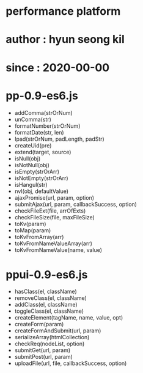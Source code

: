 # performance platform
# author : hyun seong kil
# since : 2020-00-00

# pp-0.9-es6.js
  * addComma(strOrNum)
  * unComma(str)
  * formatNumber(strOrNum)
  * formatDate(str, len)
  * lpad(strOrNum, padLength, padStr)
  * createUid(pre)
  * extend(target, source)
  * isNull(obj)
  * isNotNull(obj)
  * isEmpty(strOrArr)
  * isNotEmpty(strOrArr)
  * isHangul(str)
  * nvl(obj, defaultValue)
  * ajaxPromise(url, param, option)
  * submitAjax(url, param, callbackSuccess, option)
  * checkFileExt(file, arrOfExts)
  * checkFileSize(file, maxFileSize)
  * toKv(param)
  * toMap(param)
  * toKvFromArray(arr)
  * toKvFromNameValueArray(arr)
  * toKvFromNameValue(name, value)
  
# ppui-0.9-es6.js
  * hasClass(el, className)
  * removeClass(el, className)
  * addClass(el, className)
  * toggleClass(el, className)
  * createElement(tagName, name, value, opt)
  * createForm(param)
  * createFormAndSubmit(url, param)
  * serializeArray(htmlCollection)
  * checkReq(nodeList, option)
  * submitGet(url, param)
  * submitPost(url, param)  
  * uploadFile(url, file, callbackSuccess, option)
  
